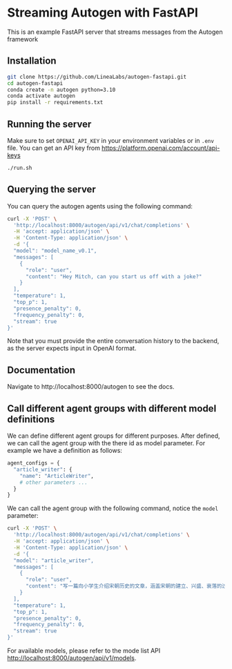 # Streaming Autogen with FastAPI 
This is an example FastAPI server that streams messages from the Autogen framework

## Installation
```sh
git clone https://github.com/LineaLabs/autogen-fastapi.git
cd autogen-fastapi
conda create -n autogen python=3.10
conda activate autogen
pip install -r requirements.txt
```

## Running the server
Make sure to set `OPENAI_API_KEY` in your environment variables or in `.env` file. You can get an API key from https://platform.openai.com/account/api-keys
```sh
./run.sh
```


## Querying the server

You can query the autogen agents using the following command: 
```sh
curl -X 'POST' \
  'http://localhost:8000/autogen/api/v1/chat/completions' \
  -H 'accept: application/json' \
  -H 'Content-Type: application/json' \
  -d '{
  "model": "model_name_v0.1",
  "messages": [
    {
      "role": "user",
      "content": "Hey Mitch, can you start us off with a joke?"
    }
  ],
  "temperature": 1,
  "top_p": 1,
  "presence_penalty": 0,
  "frequency_penalty": 0,
  "stream": true
}'
```
Note that you must provide the entire conversation history to the backend, as the server expects input in OpenAI format. 

## Documentation
Navigate to http://localhost:8000/autogen to see the docs. 

## Call different agent groups with different model definitions
We can define different agent groups for different purposes.
After defined, we can call the agent group with the there id as model parameter.
For example we have a definition as follows:
```python
agent_configs = {
  "article_writer": {
    "name": "ArticleWriter",
    # other parameters ...
  }
}
```
We can call the agent group with the following command, notice the `model` parameter:
```bash
curl -X 'POST' \
  'http://localhost:8000/autogen/api/v1/chat/completions' \
  -H 'accept: application/json' \
  -H 'Content-Type: application/json' \
  -d '{
  "model": "article_writer",
  "messages": [
    {
      "role": "user",
      "content": "写一篇向小学生介绍宋朝历史的文章，涵盖宋朝的建立、兴盛、衰落的过程，大约2000字。"
    }
  ],
  "temperature": 1,
  "top_p": 1,
  "presence_penalty": 0,
  "frequency_penalty": 0,
  "stream": true
}'
```

For available models, please refer to the mode list API [http://localhost:8000/autogen/api/v1/models](http://localhost:8000/autogen/api/v1/models).
